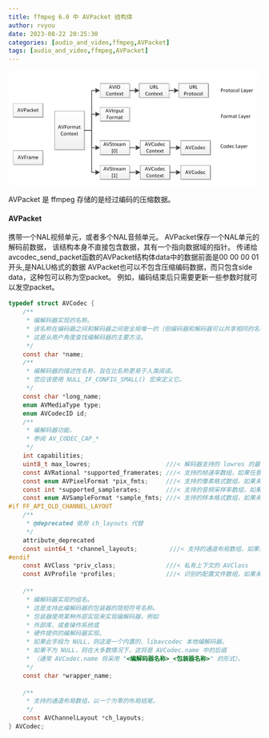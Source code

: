 ```yaml
---
title: ffmpeg 6.0 中 AVPacket 结构体
author: rvyou
date: 2023-08-22 20:25:30
categories: [audio_and_video,ffmpeg,AVPacket]
tags: [audio_and_video,ffmpeg,AVPacket]
---
```

![Desktop View](assets/img/ffmpeg.png)

AVPacket 是 ffmpeg 存储的是经过编码的压缩数据。

#### AVPacket
携带一个NAL视频单元，或者多个NAL音频单元。 AVPacket保存一个NAL单元的解码前数据，
该结构本身不直接包含数据，其有一个指向数据域的指针。
传递给avcodec_send_packet函数的AVPacket结构体data中的数据前面是00 00 00 01开头,是NALU格式的数据
AVPacket也可以不包含压缩编码数据，而只包含side data，这种包可以称为空packet。
例如，编码结束后只需要更新一些参数时就可以发空packet。
```c
typedef struct AVCodec {
    /**
     * 编解码器实现的名称。
     * 该名称在编码器之间和解码器之间是全局唯一的（但编码器和解码器可以共享相同的名称）。
     * 这是从用户角度查找编解码器的主要方法。
     */
    const char *name;
    /**
     * 编解码器的描述性名称，旨在比名称更易于人类阅读。
     * 您应该使用 NULL_IF_CONFIG_SMALL() 宏来定义它。
     */
    const char *long_name;
    enum AVMediaType type;
    enum AVCodecID id;
    /**
     * 编解码器功能。
     * 参阅 AV_CODEC_CAP_*
     */
    int capabilities;
    uint8_t max_lowres;                     ///< 解码器支持的 lowres 的最大值
    const AVRational *supported_framerates; ///< 支持的帧速率数组，如果任意帧速率都支持则为 NULL，数组以 {0,0} 结尾
    const enum AVPixelFormat *pix_fmts;     ///< 支持的像素格式数组，如果未知则为 NULL，数组以 -1 结尾
    const int *supported_samplerates;       ///< 支持的音频采样率数组，如果未知则为 NULL，数组以 0 结尾
    const enum AVSampleFormat *sample_fmts; ///< 支持的样本格式数组，如果未知则为 NULL，数组以 -1 结尾
#if FF_API_OLD_CHANNEL_LAYOUT
    /**
     * @deprecated 使用 ch_layouts 代替
     */
    attribute_deprecated
    const uint64_t *channel_layouts;         ///< 支持的通道布局数组，如果未知则为 NULL。数组以 0 结尾
#endif
    const AVClass *priv_class;              ///< 私有上下文的 AVClass
    const AVProfile *profiles;              ///< 识别的配置文件数组，如果未知则为 NULL，数组以 {FF_PROFILE_UNKNOWN} 结尾

    /**
     * 编解码器实现的组名。
     * 这是支持此编解码器的包装器的简短符号名称。
     * 包装器使用某种外部实现来实现编解码器，例如
     * 外部库，或者操作系统或
     * 硬件提供的编解码器实现。
     * 如果此字段为 NULL，则这是一个内置的、libavcodec 本地编解码器。
     * 如果不为 NULL，则在大多数情况下，这将是 AVCodec.name 中的后缀
     * （通常 AVCodec.name 将采用 "<编解码器名称>_<包装器名称>" 的形式）。
     */
    const char *wrapper_name;

    /**
     * 支持的通道布局数组，以一个为零的布局结尾。
     */
    const AVChannelLayout *ch_layouts;
} AVCodec;
```



